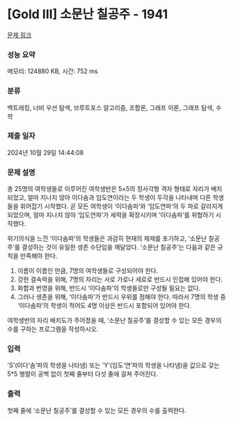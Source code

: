# [Gold III] 소문난 칠공주 - 1941 

[문제 링크](https://www.acmicpc.net/problem/1941) 

### 성능 요약

메모리: 124880 KB, 시간: 752 ms

### 분류

백트래킹, 너비 우선 탐색, 브루트포스 알고리즘, 조합론, 그래프 이론, 그래프 탐색, 수학

### 제출 일자

2024년 10월 29일 14:44:08

### 문제 설명

<p>총 25명의 여학생들로 이루어진 여학생반은 5×5의 정사각형 격자 형태로 자리가 배치되었고, 얼마 지나지 않아 이다솜과 임도연이라는 두 학생이 두각을 나타내며 다른 학생들을 휘어잡기 시작했다. 곧 모든 여학생이 ‘이다솜파’와 ‘임도연파’의 두 파로 갈라지게 되었으며, 얼마 지나지 않아 ‘임도연파’가 세력을 확장시키며 ‘이다솜파’를 위협하기 시작했다.</p>

<p>위기의식을 느낀 ‘이다솜파’의 학생들은 과감히 현재의 체제를 포기하고, ‘소문난 칠공주’를 결성하는 것이 유일한 생존 수단임을 깨달았다. ‘소문난 칠공주’는 다음과 같은 규칙을 만족해야 한다.</p>

<ol>
	<li>이름이 이름인 만큼, 7명의 여학생들로 구성되어야 한다.</li>
	<li>강한 결속력을 위해, 7명의 자리는 서로 가로나 세로로 반드시 인접해 있어야 한다.</li>
	<li>화합과 번영을 위해, 반드시 ‘이다솜파’의 학생들로만 구성될 필요는 없다.</li>
	<li>그러나 생존을 위해, ‘이다솜파’가 반드시 우위를 점해야 한다. 따라서 7명의 학생 중 ‘이다솜파’의 학생이 적어도 4명 이상은 반드시 포함되어 있어야 한다.</li>
</ol>

<p>여학생반의 자리 배치도가 주어졌을 때, ‘소문난 칠공주’를 결성할 수 있는 모든 경우의 수를 구하는 프로그램을 작성하시오.</p>

### 입력 

 <p>'S'(이다‘솜’파의 학생을 나타냄) 또는 'Y'(임도‘연’파의 학생을 나타냄)을 값으로 갖는 5*5 행렬이 공백 없이 첫째 줄부터 다섯 줄에 걸쳐 주어진다.</p>

### 출력 

 <p>첫째 줄에 ‘소문난 칠공주’를 결성할 수 있는 모든 경우의 수를 출력한다.</p>

